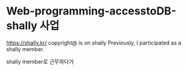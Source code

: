 # Web-programming-accesstoDB-shally 사업
https://shally.kr/
copyright@ is on shally
Previously, I participated as a shally member.

shally member로 근무하다가 
